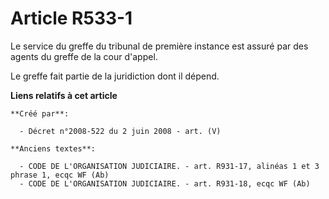 # Article R533-1

Le service du greffe du tribunal de première instance est assuré par des agents du greffe de la cour d'appel.

Le greffe fait partie de la juridiction dont il dépend.

**Liens relatifs à cet article**

	**Créé par**:

	  - Décret n°2008-522 du 2 juin 2008 - art. (V)

	**Anciens textes**:

	  - CODE DE L'ORGANISATION JUDICIAIRE. - art. R931-17, alinéas 1 et 3 phrase 1, ecqc WF (Ab)
	  - CODE DE L'ORGANISATION JUDICIAIRE. - art. R931-18, ecqc WF (Ab)
